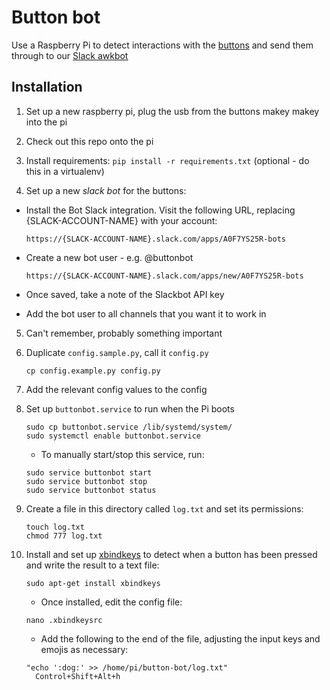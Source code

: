 # Button bot

Use a Raspberry Pi to detect interactions with the [buttons](https://github.com/thegingerbloke/button-basher) and send them through to our [Slack awkbot](https://github.com/thegingerbloke/awkbot-slack)


## Installation

1. Set up a new raspberry pi, plug the usb from the buttons makey makey into the pi

2. Check out this repo onto the pi

3. Install requirements: `pip install -r requirements.txt` (optional - do this in a virtualenv)

4. Set up a new _slack bot_ for the buttons:

  - Install the Bot Slack integration. Visit the following URL, replacing {SLACK-ACCOUNT-NAME} with your account:

    ```
    https://{SLACK-ACCOUNT-NAME}.slack.com/apps/A0F7YS25R-bots
    ```

  - Create a new bot user - e.g. @buttonbot

    ```
    https://{SLACK-ACCOUNT-NAME}.slack.com/apps/new/A0F7YS25R-bots
    ```
  - Once saved, take a note of the Slackbot API key

  - Add the bot user to all channels that you want it to work in

5. Can't remember, probably something important

6. Duplicate `config.sample.py`, call it `config.py`

    ```
    cp config.example.py config.py
    ```

7. Add the relevant config values to the config

8. Set up `buttonbot.service` to run when the Pi boots

    ```
    sudo cp buttonbot.service /lib/systemd/system/
    sudo systemctl enable buttonbot.service
    ```

    - To manually start/stop this service, run:

    ```
    sudo service buttonbot start
    sudo service buttonbot stop
    sudo service buttonbot status
    ```

9. Create a file in this directory called `log.txt` and set its permissions:

    ```
    touch log.txt
    chmod 777 log.txt
    ```

10. Install and set up [xbindkeys](https://wiki.archlinux.org/index.php/Xbindkeys) to detect when a button has been pressed and write the result to a text file:

    ```
    sudo apt-get install xbindkeys
    ```

    - Once installed, edit the config file:

    ```
    nano .xbindkeysrc
    ```

    - Add the following to the end of the file, adjusting the input keys and emojis as necessary:

    ```
    "echo ':dog:' >> /home/pi/button-bot/log.txt"
      Control+Shift+Alt+h
    ```